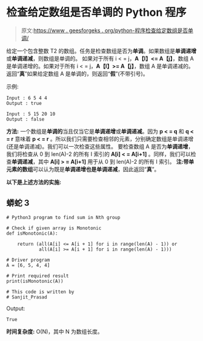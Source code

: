 # 检查给定数组是否单调的 Python 程序

> 原文:[https://www . geesforgeks . org/python-程序检查给定数组是否单调/](https://www.geeksforgeeks.org/python-program-to-check-if-given-array-is-monotonic/)

给定一个包含整数 T2 的数组。任务是检查数组是否为**单调**。如果数组是**单调递增**或**单调递减**，则数组是单调的。
如果对于所有 i < = j，**A【I】<= A【j】**，数组 A 是单调递增的。如果对于所有 i < = j，**A【I】>= A【j】**，数组 A 是单调递减的。
返回“**真**”如果给定数组 A 是单调的，则返回“**假**”(不带引号)。

示例:

```
Input : 6 5 4 4
Output : true

Input : 5 15 20 10
Output : false

```

**方法:**
一个数组是**单调的**当且仅当它是**单调递增**或**单调递减**。因为 **p < = q** 和 **q < = r** 意味着 **p < = r** 。所以我们只需要检查相邻的元素，分别确定数组是单调递增(还是单调递减)。我们可以一次检查这些属性。
要检查数组 A 是否为**单调递增**，我们将检查从 0 到 len(A)-2 的所有 I 索引的 **A[i] < = A[i+1]** 。同样，我们可以检查**单调递减**，其中 **A[i] > = A[i+1]** 用于从 0 到 len(A)-2 的所有 I 索引。
**注:**带**单元素的数组**可以认为既是**单调递增也是单调递减**，因此返回“**真**”。

**以下是上述方法的实施:**

## 蟒蛇 3

```
# Python3 program to find sum in Nth group

# Check if given array is Monotonic
def isMonotonic(A):

    return (all(A[i] <= A[i + 1] for i in range(len(A) - 1)) or
            all(A[i] >= A[i + 1] for i in range(len(A) - 1)))

# Driver program
A = [6, 5, 4, 4]

# Print required result
print(isMonotonic(A))

# This code is written by
# Sanjit_Prasad
```

Output:

```
True
```

**时间复杂度:** O(N)，其中 N 为数组长度。